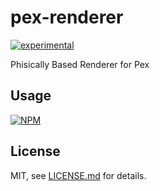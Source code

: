 # pex-renderer

[![experimental](http://badges.github.io/stability-badges/dist/experimental.svg)](http://github.com/badges/stability-badges)

Phisically Based Renderer for Pex

## Usage

[![NPM](https://nodei.co/npm/pex-renderer.png)](https://www.npmjs.com/package/pex-renderer)

## License

MIT, see [LICENSE.md](http://github.com/pex-gl/pex-renderer/blob/master/LICENSE.md) for details.
